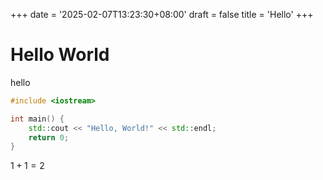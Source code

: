 +++
date = '2025-02-07T13:23:30+08:00'
draft = false
title = 'Hello'
+++

# Hello World

hello

```cpp
#include <iostream>

int main() {
    std::cout << "Hello, World!" << std::endl;
    return 0;
}
```

$1+1=2$